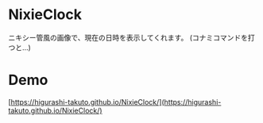 # NixieClock
ニキシー管風の画像で、現在の日時を表示してくれます。  (コナミコマンドを打つと…)

# Demo
[https://higurashi-takuto.github.io/NixieClock/](https://higurashi-takuto.github.io/NixieClock/)